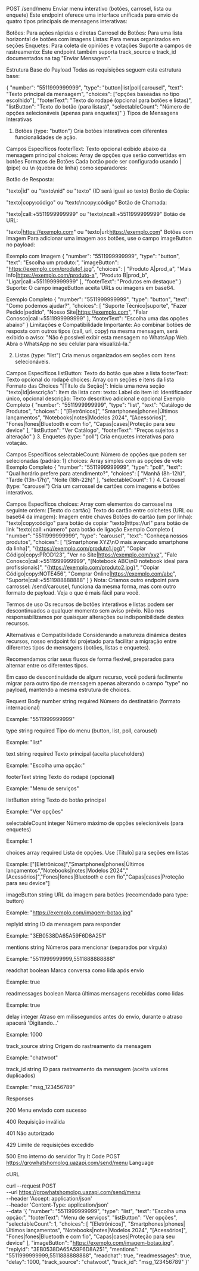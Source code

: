 POST
/send/menu
Enviar menu interativo (botões, carrosel, lista ou enquete)
Este endpoint oferece uma interface unificada para envio de quatro tipos principais de mensagens interativas:

Botões: Para ações rápidas e diretas
Carrosel de Botões: Para uma lista horizontal de botões com imagens
Listas: Para menus organizados em seções
Enquetes: Para coleta de opiniões e votações
Suporte a campos de rastreamento: Este endpoint também suporta track_source e track_id documentados na tag "Enviar Mensagem".

Estrutura Base do Payload
Todas as requisições seguem esta estrutura base:

{
  "number": "5511999999999",
  "type": "button|list|poll|carousel",
  "text": "Texto principal da mensagem",
  "choices": ["opções baseadas no tipo escolhido"],
  "footerText": "Texto do rodapé (opcional para botões e listas)",
  "listButton": "Texto do botão (para listas)",
  "selectableCount": "Número de opções selecionáveis (apenas para enquetes)"
}
Tipos de Mensagens Interativas
1. Botões (type: "button")
Cria botões interativos com diferentes funcionalidades de ação.

Campos Específicos
footerText: Texto opcional exibido abaixo da mensagem principal
choices: Array de opções que serão convertidas em botões
Formatos de Botões
Cada botão pode ser configurado usando | (pipe) ou \n (quebra de linha) como separadores:

Botão de Resposta:

"texto|id" ou
"texto\nid" ou
"texto" (ID será igual ao texto)
Botão de Cópia:

"texto|copy:código" ou
"texto\ncopy:código"
Botão de Chamada:

"texto|call:+5511999999999" ou
"texto\ncall:+5511999999999"
Botão de URL:

"texto|https://exemplo.com" ou
"texto|url:https://exemplo.com"
Botões com Imagem
Para adicionar uma imagem aos botões, use o campo imageButton no payload:

Exemplo com Imagem
{
  "number": "5511999999999",
  "type": "button",
  "text": "Escolha um produto:",
  "imageButton": "https://exemplo.com/produto1.jpg",
  "choices": [
    "Produto A|prod_a",
    "Mais Info|https://exemplo.com/produto-a",
    "Produto B|prod_b",
    "Ligar|call:+5511999999999"
  ],
  "footerText": "Produtos em destaque"
}
Suporte: O campo imageButton aceita URLs ou imagens em base64.

Exemplo Completo
{
  "number": "5511999999999",
  "type": "button",
  "text": "Como podemos ajudar?",
  "choices": [
    "Suporte Técnico|suporte",
    "Fazer Pedido|pedido",
    "Nosso Site|https://exemplo.com",
    "Falar Conosco|call:+5511999999999"
  ],
  "footerText": "Escolha uma das opções abaixo"
}
Limitações e Compatibilidade
Importante: Ao combinar botões de resposta com outros tipos (call, url, copy) na mesma mensagem, será exibido o aviso: "Não é possível exibir esta mensagem no WhatsApp Web. Abra o WhatsApp no seu celular para visualizá-la."

2. Listas (type: "list")
Cria menus organizados em seções com itens selecionáveis.

Campos Específicos
listButton: Texto do botão que abre a lista
footerText: Texto opcional do rodapé
choices: Array com seções e itens da lista
Formato das Choices
"[Título da Seção]": Inicia uma nova seção
"texto|id|descrição": Item da lista com:
texto: Label do item
id: Identificador único, opcional
descrição: Texto descritivo adicional e opcional
Exemplo Completo
{
  "number": "5511999999999",
  "type": "list",
  "text": "Catálogo de Produtos",
  "choices": [
    "[Eletrônicos]",
    "Smartphones|phones|Últimos lançamentos",
    "Notebooks|notes|Modelos 2024",
    "[Acessórios]",
    "Fones|fones|Bluetooth e com fio",
    "Capas|cases|Proteção para seu device"
  ],
  "listButton": "Ver Catálogo",
  "footerText": "Preços sujeitos a alteração"
}
3. Enquetes (type: "poll")
Cria enquetes interativas para votação.

Campos Específicos
selectableCount: Número de opções que podem ser selecionadas (padrão: 1)
choices: Array simples com as opções de voto
Exemplo Completo
{
  "number": "5511999999999",
  "type": "poll",
  "text": "Qual horário prefere para atendimento?",
  "choices": [
    "Manhã (8h-12h)",
    "Tarde (13h-17h)",
    "Noite (18h-22h)"
  ],
  "selectableCount": 1
}
4. Carousel (type: "carousel")
Cria um carrossel de cartões com imagens e botões interativos.

Campos Específicos
choices: Array com elementos do carrossel na seguinte ordem:
[Texto do cartão]: Texto do cartão entre colchetes
{URL ou base64 da imagem}: Imagem entre chaves
Botões do cartão (um por linha):
"texto|copy:código" para botão de copiar
"texto|https://url" para botão de link
"texto|call:+número" para botão de ligação
Exemplo Completo
{
  "number": "5511999999999",
  "type": "carousel",
  "text": "Conheça nossos produtos",
  "choices": [
    "[Smartphone XYZ\nO mais avançado smartphone da linha]",
    "{https://exemplo.com/produto1.jpg}",
    "Copiar Código|copy:PROD123",
    "Ver no Site|https://exemplo.com/xyz",
    "Fale Conosco|call:+5511999999999",
    "[Notebook ABC\nO notebook ideal para profissionais]",
    "{https://exemplo.com/produto2.jpg}",
    "Copiar Código|copy:NOTE456",
    "Comprar Online|https://exemplo.com/abc",
    "Suporte|call:+5511988888888"
  ]
}
Nota: Criamos outro endpoint para carrossel: /send/carousel, funciona da mesma forma, mas com outro formato de payload. Veja o que é mais fácil para você.

Termos de uso
Os recursos de botões interativos e listas podem ser descontinuados a qualquer momento sem aviso prévio. Não nos responsabilizamos por quaisquer alterações ou indisponibilidade destes recursos.

Alternativas e Compatibilidade
Considerando a natureza dinâmica destes recursos, nosso endpoint foi projetado para facilitar a migração entre diferentes tipos de mensagens (botões, listas e enquetes).

Recomendamos criar seus fluxos de forma flexível, preparados para alternar entre os diferentes tipos.

Em caso de descontinuidade de algum recurso, você poderá facilmente migrar para outro tipo de mensagem apenas alterando o campo "type" no payload, mantendo a mesma estrutura de choices.

Request
Body
number
string
required
Número do destinatário (formato internacional)

Example: "5511999999999"

type
string
required
Tipo do menu (button, list, poll, carousel)

Example: "list"

text
string
required
Texto principal (aceita placeholders)

Example: "Escolha uma opção:"

footerText
string
Texto do rodapé (opcional)

Example: "Menu de serviços"

listButton
string
Texto do botão principal

Example: "Ver opções"

selectableCount
integer
Número máximo de opções selecionáveis (para enquetes)

Example: 1

choices
array
required
Lista de opções. Use [Título] para seções em listas

Example: ["[Eletrônicos]","Smartphones|phones|Últimos lançamentos","Notebooks|notes|Modelos 2024","[Acessórios]","Fones|fones|Bluetooth e com fio","Capas|cases|Proteção para seu device"]

imageButton
string
URL da imagem para botões (recomendado para type: button)

Example: "https://exemplo.com/imagem-botao.jpg"

replyid
string
ID da mensagem para responder

Example: "3EB0538DA65A59F6D8A251"

mentions
string
Números para mencionar (separados por vírgula)

Example: "5511999999999,5511888888888"

readchat
boolean
Marca conversa como lida após envio

Example: true

readmessages
boolean
Marca últimas mensagens recebidas como lidas

Example: true

delay
integer
Atraso em milissegundos antes do envio, durante o atraso apacerá 'Digitando...'

Example: 1000

track_source
string
Origem do rastreamento da mensagem

Example: "chatwoot"

track_id
string
ID para rastreamento da mensagem (aceita valores duplicados)

Example: "msg_123456789"

Responses

200
Menu enviado com sucesso

400
Requisição inválida

401
Não autorizado

429
Limite de requisições excedido

500
Erro interno do servidor
Try It
Code
POST
https://growhatshomolog.uazapi.com/send/menu
Language

cURL

curl --request POST \
  --url https://growhatshomolog.uazapi.com/send/menu \
  --header 'Accept: application/json' \
  --header 'Content-Type: application/json' \
  --data '{
  "number": "5511999999999",
  "type": "list",
  "text": "Escolha uma opção:",
  "footerText": "Menu de serviços",
  "listButton": "Ver opções",
  "selectableCount": 1,
  "choices": [
    "[Eletrônicos]",
    "Smartphones|phones|Últimos lançamentos",
    "Notebooks|notes|Modelos 2024",
    "[Acessórios]",
    "Fones|fones|Bluetooth e com fio",
    "Capas|cases|Proteção para seu device"
  ],
  "imageButton": "https://exemplo.com/imagem-botao.jpg",
  "replyid": "3EB0538DA65A59F6D8A251",
  "mentions": "5511999999999,5511888888888",
  "readchat": true,
  "readmessages": true,
  "delay": 1000,
  "track_source": "chatwoot",
  "track_id": "msg_123456789"
}'